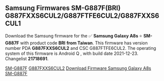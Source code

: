 <h2>Samsung Firmwares SM-G887F(BRI) G887FXXS6CUL2/G887FTFE6CUL2/G887FXXS6CUL1</h2>
Download the Samsung firmware for the ✅ <strong>Samsung Galaxy A8s </strong> ⭐ <strong>SM-G887F</strong> with product code <strong>BRI</strong> <strong> from Taiwan</strong>. This firmware has version number PDA <strong>G887FXXS6CUL2</strong> and CSC G887FTFE6CUL2. The operating system of this firmware is Android Q , with build date 2021-12-23. Changelist <strong>21718691</strong>.

[SM-G887F](https://samfirm.shop/samsung/model/SM-G887F)
[G887FXXS6CUL2](https://samfirm.shop/samsung/pda/G887FXXS6CUL2)
[Download Firmware Samsung Galaxy A8s SM-G887F](https://samfirm.shop/samsung/firmware/485002)
